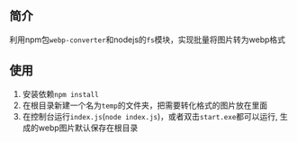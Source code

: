 ## 简介

利用npm包`webp-converter`和nodejs的`fs`模块，实现批量将图片转为webp格式

## 使用

1. 安装依赖`npm install`
2. 在根目录新建一个名为`temp`的文件夹，把需要转化格式的图片放在里面
3. 在控制台运行`index.js`(`node index.js`)，或者双击`start.exe`都可以运行, 生成的webp图片默认保存在根目录

